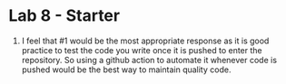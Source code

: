 # Lab 8 - Starter
1) I feel that #1 would be the most appropriate response as it is good practice to test the code you write once it is pushed to enter the repository. So using a github action to automate it whenever code is pushed would be the best way to maintain quality code.
